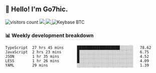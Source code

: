 ## 👋 Hello! I'm Go7hic.

 ![visitors count](https://visitors-by-url-pls-dont-use-this-in-your-repo.vercel.app/Go7hic-github-readme)
 <a href="https://twitter.com/Go7hic">
    <img src="https://img.shields.io/badge/-@Go7hic-1ca0f1?style=flat-square&labelColor=1ca0f1&logo=twitter&logoColor=white&link=https://twitter.com/Go7hic">
   <a/>
   <a href="mailto:gtfx0209@gmail.com">
    <img src="https://img.shields.io/badge/-gtfx0209@gmail.com-c14438?style=flat-square&logo=Gmail&logoColor=white&link=mailto:gtfx0209@gmail.com">
   <a/>
    ![Keybase BTC](https://img.shields.io/keybase/btc/Go7hic)
 <!--
🔭 I’m currently working
🌱 I’m currently learning
💬 Ask me about 
📫 How to reach me: 
⚡ Fun fact: 
-->
 <!--
![My Github Stats](https://github-readme-stats.vercel.app/api?username=Go7hic&show_icons=true&count_private=true)

-->

### 📊 Weekly development breakdown
<!--START_SECTION:waka-->
```text
TypeScript  27 hrs 45 mins      ███████████████████░░░░░░   78.62 
JavaScript  2 hrs 23 mins       █░░░░░░░░░░░░░░░░░░░░░░░░   6.75 
JSON        1 hr 35 mins        █░░░░░░░░░░░░░░░░░░░░░░░░   4.52 
LESS        1 hr 26 mins        █░░░░░░░░░░░░░░░░░░░░░░░░   4.09 
YAML        29 mins             ░░░░░░░░░░░░░░░░░░░░░░░░░   1.39
```
<!--END_SECTION:waka-->

